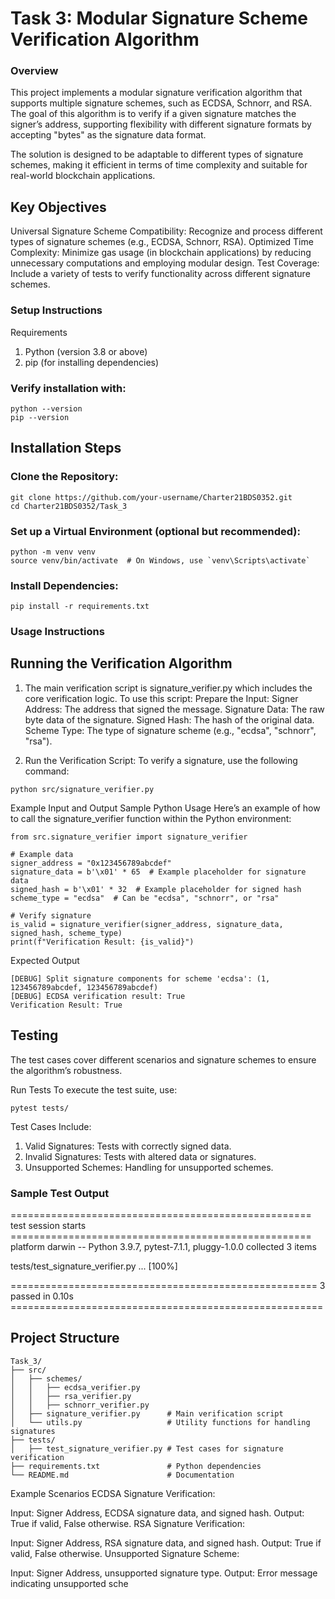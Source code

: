 # Task 3: Modular Signature Scheme Verification Algorithm
### Overview
This project implements a modular signature verification algorithm that supports multiple signature schemes, such as ECDSA, Schnorr, and RSA. The goal of this algorithm is to verify if a given signature matches the signer’s address, supporting flexibility with different signature formats by accepting "bytes" as the signature data format.

The solution is designed to be adaptable to different types of signature schemes, making it efficient in terms of time complexity and suitable for real-world blockchain applications.

## Key Objectives
Universal Signature Scheme Compatibility: Recognize and process different types of signature schemes (e.g., ECDSA, Schnorr, RSA).
Optimized Time Complexity: Minimize gas usage (in blockchain applications) by reducing unnecessary computations and employing modular design.
Test Coverage: Include a variety of tests to verify functionality across different signature schemes.

### Setup Instructions

Requirements
1. Python (version 3.8 or above)
2. pip (for installing dependencies)

### Verify installation with:
```
python --version
pip --version
```

## Installation Steps
### Clone the Repository:
```
git clone https://github.com/your-username/Charter21BDS0352.git
cd Charter21BDS0352/Task_3
```
### Set up a Virtual Environment (optional but recommended):
```
python -m venv venv
source venv/bin/activate  # On Windows, use `venv\Scripts\activate`
```
### Install Dependencies:
```
pip install -r requirements.txt
```
### Usage Instructions
## Running the Verification Algorithm
1. The main verification script is signature_verifier.py which includes the core verification logic. To use this script:
Prepare the Input:
Signer Address: The address that signed the message.
Signature Data: The raw byte data of the signature.
Signed Hash: The hash of the original data.
Scheme Type: The type of signature scheme (e.g., "ecdsa", "schnorr", "rsa").

2. Run the Verification Script: To verify a signature, use the following command:
```
python src/signature_verifier.py
```

Example Input and Output
Sample Python Usage
Here’s an example of how to call the signature_verifier function within the Python environment:
```
from src.signature_verifier import signature_verifier

# Example data
signer_address = "0x123456789abcdef"
signature_data = b'\x01' * 65  # Example placeholder for signature data
signed_hash = b'\x01' * 32  # Example placeholder for signed hash
scheme_type = "ecdsa"  # Can be "ecdsa", "schnorr", or "rsa"

# Verify signature
is_valid = signature_verifier(signer_address, signature_data, signed_hash, scheme_type)
print(f"Verification Result: {is_valid}")
```

Expected Output
```
[DEBUG] Split signature components for scheme 'ecdsa': (1, 123456789abcdef, 123456789abcdef)
[DEBUG] ECDSA verification result: True
Verification Result: True
```

## Testing
The test cases cover different scenarios and signature schemes to ensure the algorithm’s robustness.

Run Tests
To execute the test suite, use:
```
pytest tests/
```


Test Cases Include:
1. Valid Signatures: Tests with correctly signed data.
2. Invalid Signatures: Tests with altered data or signatures.
3. Unsupported Schemes: Handling for unsupported schemes.

### Sample Test Output
==================================================== test session starts ====================================================
platform darwin -- Python 3.9.7, pytest-7.1.1, pluggy-1.0.0
collected 3 items                                                                                                            

tests/test_signature_verifier.py ...                                                                                   [100%]

===================================================== 3 passed in 0.10s ======================================================

## Project Structure
```
Task_3/
├── src/
│   ├── schemes/
│   │   ├── ecdsa_verifier.py
│   │   ├── rsa_verifier.py
│   │   ├── schnorr_verifier.py
│   ├── signature_verifier.py      # Main verification script
│   └── utils.py                   # Utility functions for handling signatures
├── tests/
│   ├── test_signature_verifier.py # Test cases for signature verification
├── requirements.txt               # Python dependencies
└── README.md                      # Documentation
```

Example Scenarios
ECDSA Signature Verification:

Input: Signer Address, ECDSA signature data, and signed hash.
Output: True if valid, False otherwise.
RSA Signature Verification:

Input: Signer Address, RSA signature data, and signed hash.
Output: True if valid, False otherwise.
Unsupported Signature Scheme:

Input: Signer Address, unsupported signature type.
Output: Error message indicating unsupported sche


